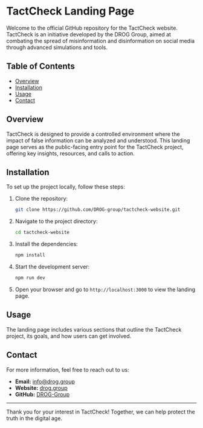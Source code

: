 # TactCheck Landing Page

Welcome to the official GitHub repository for the TactCheck website. TactCheck is an initiative developed by the DROG Group, aimed at combating the spread of misinformation and disinformation on social media through advanced simulations and tools.

## Table of Contents

- [Overview](#overview)
- [Installation](#installation)
- [Usage](#usage)
- [Contact](#contact)

## Overview

TactCheck is designed to provide a controlled environment where the impact of false information can be analyzed and understood. This landing page serves as the public-facing entry point for the TactCheck project, offering key insights, resources, and calls to action.

## Installation

To set up the project locally, follow these steps:

1. Clone the repository:

   ```bash
   git clone https://github.com/DROG-group/tactcheck-website.git
   ```

2. Navigate to the project directory:

   ```bash
   cd tactcheck-website
   ```

3. Install the dependencies:

   ```bash
   npm install
   ```

4. Start the development server:

   ```bash
   npm run dev
   ```

5. Open your browser and go to `http://localhost:3000` to view the landing page.

## Usage

The landing page includes various sections that outline the TactCheck project, its goals, and how users can get involved.

## Contact

For more information, feel free to reach out to us:

- **Email:** [info@drog.group](mailto:info@drog.group)
- **Website:** [drog.group](https://drog.group)
- **GitHub:** [DROG-Group](https://github.com/DROG-group)

---

Thank you for your interest in TactCheck! Together, we can help protect the truth in the digital age.
